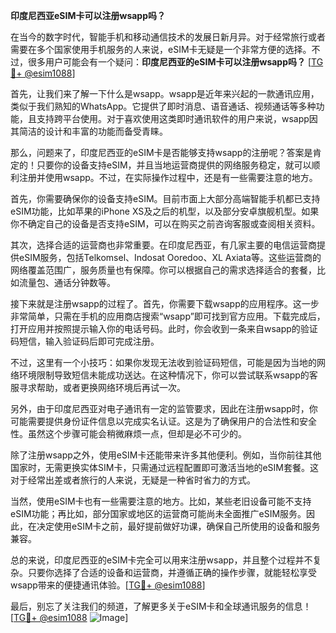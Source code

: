 **印度尼西亚eSIM卡可以注册wsapp吗？**

在当今的数字时代，智能手机和移动通信技术的发展日新月异。对于经常旅行或者需要在多个国家使用手机服务的人来说，eSIM卡无疑是一个非常方便的选择。不过，很多用户可能会有一个疑问：**印度尼西亚的eSIM卡可以注册wsapp吗？** [[TG💪+ @esim1088](https://t.me/s/esim1088)]

首先，让我们来了解一下什么是wsapp。wsapp是近年来兴起的一款通讯应用，类似于我们熟知的WhatsApp。它提供了即时消息、语音通话、视频通话等多种功能，且支持跨平台使用。对于喜欢使用这类即时通讯软件的用户来说，wsapp因其简洁的设计和丰富的功能而备受青睐。

那么，问题来了，印度尼西亚的eSIM卡是否能够支持wsapp的注册呢？答案是肯定的！只要你的设备支持eSIM，并且当地运营商提供的网络服务稳定，就可以顺利注册并使用wsapp。不过，在实际操作过程中，还是有一些需要注意的地方。

首先，你需要确保你的设备支持eSIM。目前市面上大部分高端智能手机都已支持eSIM功能，比如苹果的iPhone XS及之后的机型，以及部分安卓旗舰机型。如果你不确定自己的设备是否支持eSIM，可以在购买之前咨询客服或查阅相关资料。

其次，选择合适的运营商也非常重要。在印度尼西亚，有几家主要的电信运营商提供eSIM服务，包括Telkomsel、Indosat Ooredoo、XL Axiata等。这些运营商的网络覆盖范围广，服务质量也有保障。你可以根据自己的需求选择适合的套餐，比如流量包、通话分钟数等。

接下来就是注册wsapp的过程了。首先，你需要下载wsapp的应用程序。这一步非常简单，只需在手机的应用商店搜索“wsapp”即可找到官方应用。下载完成后，打开应用并按照提示输入你的电话号码。此时，你会收到一条来自wsapp的验证码短信，输入验证码后即可完成注册。

不过，这里有一个小技巧：如果你发现无法收到验证码短信，可能是因为当地的网络环境限制导致短信未能成功送达。在这种情况下，你可以尝试联系wsapp的客服寻求帮助，或者更换网络环境后再试一次。

另外，由于印度尼西亚对电子通讯有一定的监管要求，因此在注册wsapp时，你可能需要提供身份证件信息以完成实名认证。这是为了确保用户的合法性和安全性。虽然这个步骤可能会稍微麻烦一点，但却是必不可少的。

除了注册wsapp之外，使用eSIM卡还能带来许多其他便利。例如，当你前往其他国家时，无需更换实体SIM卡，只需通过远程配置即可激活当地的eSIM套餐。这对于经常出差或者旅行的人来说，无疑是一种省时省力的方式。

当然，使用eSIM卡也有一些需要注意的地方。比如，某些老旧设备可能不支持eSIM功能；再比如，部分国家或地区的运营商可能尚未全面推广eSIM服务。因此，在决定使用eSIM卡之前，最好提前做好功课，确保自己所使用的设备和服务兼容。

总的来说，印度尼西亚的eSIM卡完全可以用来注册wsapp，并且整个过程并不复杂。只要你选择了合适的设备和运营商，并遵循正确的操作步骤，就能轻松享受wsapp带来的便捷通讯体验。[[TG💪+ @esim1088](https://t.me/s/esim1088)]

最后，别忘了关注我们的频道，了解更多关于eSIM卡和全球通讯服务的信息！[[TG💪+ @esim1088](https://t.me/s/esim1088) ![Image](https://i.postimg.cc/4NQfJmqS/Snipaste-2025-05-13-00-14-12.png)]